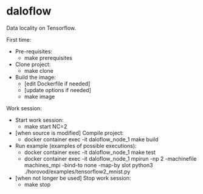 # daloflow
Data locality on Tensorflow.

First time:
* Pre-requisites:
  * make prerequisites
* Clone project:
  * make clone
* Build the image:
  * [edit Dockerfile if needed]
  * [update options if needed]
  * make image

Work session:
* Start work session:
  * make start NC=2
* [when source is modified] Compile project:
  * docker container exec -it daloflow_node_1 make build
* Run example (examples of possible executions):
  * docker container exec -it daloflow_node_1 make test
  * docker container exec -it daloflow_node_1 mpirun -np 2 -machinefile machines_mpi -bind-to none -map-by slot python3 ./horovod/examples/tensorflow2_mnist.py
* [when not longer be used] Stop work session:
  * make stop



